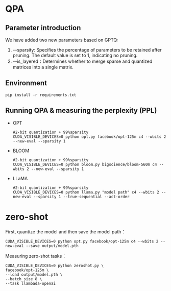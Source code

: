 # QPA

## Parameter introduction

We have added two new parameters based on GPTQ:

1. --sparsity: Specifies the percentage of parameters to be retained after pruning. The default value is set to 1, indicating no pruning.
2. --is_layered：Determines whether to merge sparse and quantized matrices into a single matrix.

## Environment

```
pip install -r requirements.txt
```

## Running QPA & measuring the perplexity (PPL)

- OPT

  ```
  #2-bit quantization + 99%sparsity
  CUDA_VISIBLE_DEVICES=0 python opt.py facebook/opt-125m c4 --wbits 2 --new-eval --sparsity 1
  ```

  

- BLOOM

  ```
  #2-bit quantization + 99%sparsity
  CUDA_VISIBLE_DEVICES=0 python bloom.py bigscience/bloom-560m c4 --wbits 2 --new-eval --sparsity 1
  ```

  

- LLaMA

  ```
  #2-bit quantization + 99%sparsity
  CUDA_VISIBLE_DEVICES=0 python llama.py "model path" c4 --wbits 2 --new-eval --sparsity 1 --true-sequential --act-order 
  ```

  

# zero-shot

First, quantize the model and then save the model path：

```
CUDA_VISIBLE_DEVICES=0 python opt.py facebook/opt-125m c4 --wbits 2 --new-eval --save output/model.pth
```

Measuring zero-shot tasks：

```
CUDA_VISIBLE_DEVICES=0 python zeroshot.py \
facebook/opt-125m \
--load output/model.pth \
--batch_size 8 \
--task llambada-openai
```

